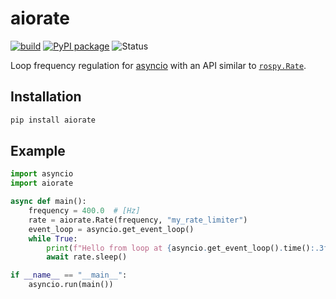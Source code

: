 # aiorate

[![build](https://img.shields.io/github/workflow/status/stephane-caron/aiorate/CI)](https://github.com/stephane-caron/aiorate/actions)
[![PyPI package](https://img.shields.io/pypi/v/aiorate)](https://pypi.org/project/aiorate/)
![Status](https://img.shields.io/pypi/status/aiorate)

Loop frequency regulation for [asyncio](https://docs.python.org/3/library/asyncio.html) with an API similar to [``rospy.Rate``](https://wiki.ros.org/rospy/Overview/Time#Sleeping_and_Rates).

## Installation

```sh
pip install aiorate
```

## Example

```python
import asyncio
import aiorate

async def main():
    frequency = 400.0  # [Hz]
    rate = aiorate.Rate(frequency, "my_rate_limiter")
    event_loop = asyncio.get_event_loop()
    while True:
        print(f"Hello from loop at {asyncio.get_event_loop().time():.3f} [s]")
        await rate.sleep()

if __name__ == "__main__":
    asyncio.run(main())
```
